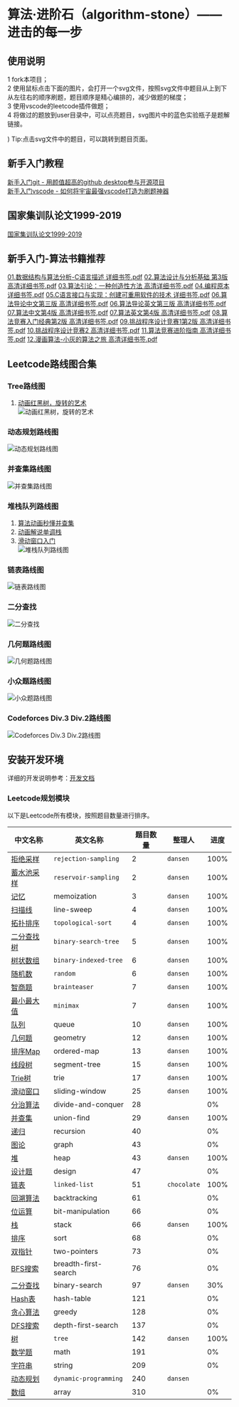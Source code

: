 # 算法·进阶石（algorithm-stone）—— 进击的每一步

## 使用说明

1 fork本项目；  
2 使用鼠标点击下面的图片，会打开一个svg文件，按照svg文件中题目从上到下从左往右的顺序刷题，题目顺序是精心编排的，减少做题的梯度；  
3 使用vscode的leetcode插件做题；  
4 将做过的题放到user目录中，可以点亮题目，svg图片中的蓝色实验瓶子是题解链接。  

) Tip:点击svg文件中的题目，可以跳转到题目页面。

## 新手入门教程

[新手入门git - 用颜值超高的github desktop参与开源项目](docs/how_to_use_git.md)  
[新手入门vscode - 如何将宇宙最强vscode打造为刷题神器](docs/how_to_use_vscode.md)  

## 国家集训队论文1999-2019

[国家集训队论文1999-2019](https://v8cloud.oss-cn-hangzhou.aliyuncs.com/Conan-jine/book/%E5%9B%BD%E5%AE%B6%E9%9B%86%E8%AE%AD%E9%98%9F%E8%AE%BA%E6%96%871999-2019.zip)  

## 新手入门-算法书籍推荐

[01.数据结构与算法分析-C语言描述 详细书签.pdf](https://www.aliyundrive.com/s/wKKdv4XAazq)
[02.算法设计与分析基础  第3版 高清详细书签.pdf](https://www.aliyundrive.com/s/wKKdv4XAazq)
[03.算法引论：一种创造性方法 高清详细书签.pdf](https://www.aliyundrive.com/s/wKKdv4XAazq)
[04.编程原本 详细书签.pdf](https://www.aliyundrive.com/s/wKKdv4XAazq)
[05.C语言接口与实现：创建可重用软件的技术 详细书签.pdf](https://www.aliyundrive.com/s/wKKdv4XAazq)
[06.算法导论中文第三版 高清详细书签.pdf](https://www.aliyundrive.com/s/wKKdv4XAazq)
[06.算法导论英文第三版 高清详细书签.pdf](https://www.aliyundrive.com/s/wKKdv4XAazq)
[07.算法中文第4版 高清详细书签.pdf](https://www.aliyundrive.com/s/wKKdv4XAazq)
[07.算法英文第4版 高清详细书签.pdf](https://www.aliyundrive.com/s/wKKdv4XAazq)
[08.算法竞赛入门经典第2版 高清详细书签.pdf](https://www.aliyundrive.com/s/wKKdv4XAazq)
[09.挑战程序设计竞赛1第2版 高清详细书签.pdf](https://www.aliyundrive.com/s/wKKdv4XAazq)
[10.挑战程序设计竞赛2 高清详细书签.pdf](https://www.aliyundrive.com/s/wKKdv4XAazq)
[11.算法竞赛进阶指南 高清详细书签.pdf](https://www.aliyundrive.com/s/wKKdv4XAazq)
[12.漫画算法-小灰的算法之旅 高清详细书签.pdf](https://www.aliyundrive.com/s/wKKdv4XAazq)

## Leetcode路线图合集

### Tree路线图

1. [动画红黑树，旋转的艺术](https://mp.weixin.qq.com/s/2AfnnCALekwo4K_okRdpNg)  
![动画红黑树，旋转的艺术]("https://raw.githubusercontent.com/Conan-jine/algorithm-stone/main/images/leetcode_tree.svg")

### 动态规划路线图

![动态规划路线图]("https://raw.githubusercontent.com/Conan-jine/algorithm-stone/main/images/leetcode_dp.svg")

### 并查集路线图

![并查集路线图]("https://raw.githubusercontent.com/Conan-jine/algorithm-stone/main/images/leetcode_union_find.svg")

### 堆栈队列路线图

1. [算法动画秒懂并查集](https://mp.weixin.qq.com/s/rF5bohHf3XfstGkjBawBuw)
2. [动画解说单调栈](https://mp.weixin.qq.com/s/XsYD1lkiILcMcd3_vRws7A)  
3. [滑动窗口入门](https://mp.weixin.qq.com/s/InpmYAfeesc7MHMCV50b-Q)  
![堆栈队列路线图]("https://raw.githubusercontent.com/Conan-jine/algorithm-stone/main/images/leetcode_heap_stack_queue.svg")

### 链表路线图

![链表路线图]("https://raw.githubusercontent.com/Conan-jine/algorithm-stone/main/images/leetcode_linked_list.svg")

### 二分查找

![二分查找]("https://raw.githubusercontent.com/Conan-jine/algorithm-stone/main/images/leetcode_binary_search.svg")

### 几何题路线图

![几何题路线图]("https://raw.githubusercontent.com/Conan-jine/algorithm-stone/main/images/leetcode_geometry.svg")

### 小众题路线图

![小众题路线图]("https://raw.githubusercontent.com/Conan-jine/algorithm-stone/main/images/leetcode_mini.svg")

### Codeforces Div.3 Div.2路线图

![Codeforces Div.3 Div.2路线图]("https://raw.githubusercontent.com/Conan-jine/algorithm-stone/main/images/codeforces.svg")

## 安装开发环境

详细的开发说明参考：[开发文档](https://github.com/Conan-jine/algorithm-stone/blob/main/docs/dev_zh.md)

### Leetcode规划模块

以下是Leetcode所有模块，按照题目数量进行排序。  

| 中文名称 | 英文名称 | 题目数量 | 整理人 | 进度 |
| ---- | ---- | ---- | ---- | ---- |
|[拒绝采样](https://leetcode-cn.com/tag/rejection-sampling)| `rejection-sampling`| 2 | `dansen` | 100% |  
|[蓄水池采样](https://leetcode-cn.com/tag/reservoir-sampling)| `reservoir-sampling` | 2 |`dansen` | 100% |  
|[记忆](https://leetcode-cn.com/tag/memoization)| memoization | 3 | `dansen`| 100% |  
|[扫描线](https://leetcode-cn.com/tag/line-sweep)| line-sweep | 4 |`dansen` | 100% |  
|[拓扑排序](https://leetcode-cn.com/tag/topological-sort)| `topological-sort` | 4 |`dansen` | 100% |  
|[二分查找树](https://leetcode-cn.com/tag/binary-search-tree)| `binary-search-tree` | 5 |`dansen` | 100% |  
|[树状数组](https://leetcode-cn.com/tag/binary-indexed-tree)| `binary-indexed-tree` | 6 |`dansen` | 100% |  
|[随机数](https://leetcode-cn.com/tag/random)| `random`  | 6 |`dansen` | 100% |
|[智商题](https://leetcode-cn.com/tag/brainteaser)| `brainteaser`  | 7 |`dansen` | 100% |
|[最小最大值](https://leetcode-cn.com/tag/minimax)| `minimax`  | 7 |`dansen` | 100% |
|[队列](https://leetcode-cn.com/tag/queue)| queue  | 10 |`dansen` | 100% |
|[几何题](https://leetcode-cn.com/tag/geometry)| geometry  | 12 | `dansen`| 100% |
|[排序Map](https://leetcode-cn.com/tag/ordered-map)| ordered-map  | 13 |`dansen` | 100% |
|[线段树](https://leetcode-cn.com/tag/segment-tree)| segment-tree  | 15 |`dansen` | 100% |
|[Trie树](https://leetcode-cn.com/tag/trie)| trie  | 17 |`dansen` | 100% |
|[滑动窗口](https://leetcode-cn.com/tag/sliding-window)| sliding-window  | 25 |`dansen` | 100% |
|[分治算法](https://leetcode-cn.com/tag/divide-and-conquer)| divide-and-conquer  | 28 | | 0% |
|[并查集](https://leetcode-cn.com/tag/union-find)| union-find  |  29  |`dansen` | 100% |
|[递归](https://leetcode-cn.com/tag/recursion)| recursion  | 40 | | 0% |
|[图论](https://leetcode-cn.com/tag/graph)| graph  | 43 | | 0% |
|[堆](https://leetcode-cn.com/tag/heap)| heap  |43  |`dansen` | 100% |
|[设计题](https://leetcode-cn.com/tag/design)| design  | 47 | | 0% |
|[链表](https://leetcode-cn.com/tag/linked-list)| `linked-list` | 51 |`chocolate` | 100% |
|[回溯算法](https://leetcode-cn.com/tag/backtracking)| backtracking  | 61 | | 0% |
|[位运算](https://leetcode-cn.com/tag/bit-manipulation)| bit-manipulation  | 66 | | 0% |
|[栈](https://leetcode-cn.com/tag/stack)| stack  | 66 |`dansen` | 100% |
|[排序](https://leetcode-cn.com/tag/sort)| sort  |68  | | 0% |
|[双指针](https://leetcode-cn.com/tag/two-pointers)| two-pointers  | 73 | | 0% |
|[BFS搜索](https://leetcode-cn.com/tag/breadth-first-search)| breadth-first-search  | 76 | | 0% |
|[二分查找](https://leetcode-cn.com/tag/binary-search)| binary-search  | 97 | `dansen`| 30% |
|[Hash表](https://leetcode-cn.com/tag/hash-table)| hash-table  | 121 | | 0% |
|[贪心算法](https://leetcode-cn.com/tag/greedy)| greedy  | 128 | | 0% |
|[DFS搜索](https://leetcode-cn.com/tag/depth-first-search)| depth-first-search  | 137 | | 0% |
|[树](https://leetcode-cn.com/tag/tree)| `tree`  | 142 |`dansen` | 100% |
|[数学题](https://leetcode-cn.com/tag/math)| math  | 191 | | 0% |
|[字符串](https://leetcode-cn.com/tag/string)| string  | 209 | | 0% |
|[动态规划](https://leetcode-cn.com/tag/dynamic-programming)| `dynamic-programming` | 240 | `dansen` | | 60% |
|[数组](https://leetcode-cn.com/tag/array)| array|310  | | 0% |
